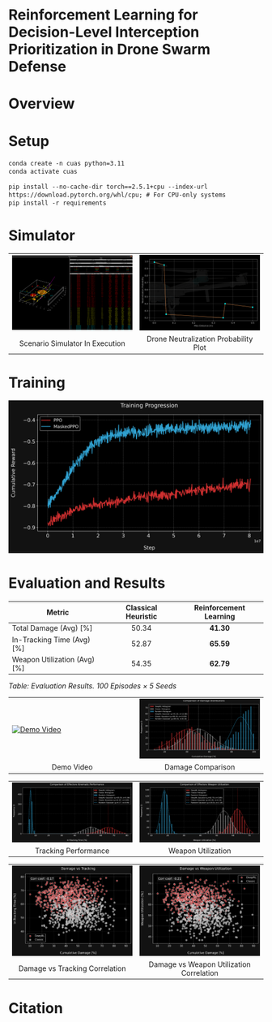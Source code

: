 # Reinforcement Learning for Decision-Level Interception Prioritization in Drone Swarm Defense

# Overview


# Setup
```
conda create -n cuas python=3.11
conda activate cuas
```
```
pip install --no-cache-dir torch==2.5.1+cpu --index-url https://download.pytorch.org/whl/cpu; # For CPU-only systems
pip install -r requirements
```

# Simulator

<table>
  <tr>
    <td width="50%"><img src="./results/img/simulator.png" alt="Simulator" width="100%"/></td>
    <td width="50%"><img src="./results/img/neutralization_probability_plot.png" alt="Neutralization Probability" width="100%"/></td>
  </tr>
  <tr>
    <td align="center">Scenario Simulator In Execution</td>
    <td align="center">Drone Neutralization Probability Plot</td>
  </tr>
</table>

# Training

![Alt text](./results/img/training_progression.svg)

# Evaluation and Results

| Metric                        | Classical Heuristic | Reinforcement Learning |
|-------------------------------|:------------------:|:---------------------:|
| Total Damage (Avg) [%]        | 50.34              | **41.30**             |
| In-Tracking Time (Avg) [%]    | 52.87              | **65.59**             |
| Weapon Utilization (Avg) [%]  | 54.35              | **62.79**             |

*Table: Evaluation Results. 100 Episodes × 5 Seeds*





<table>
  <tr>
    <td width="50%"><a href="https://youtu.be/GooNFDk42Nw"><img src="https://img.youtube.com/vi/GooNFDk42Nw/0.jpg" alt="Demo Video" width="100%"/></a></td>
    <td width="50%"><img src="./results/img/damage_distributions.svg" alt="Damage Comparison" width="100%"/></td>
  </tr>
  <tr>
    <td align="center">Demo Video</td>
    <td align="center">Damage Comparison</td>
  </tr>
</table>

<table>
  <tr>
    <td width="50%"><img src="./results/img/tracking_performance.svg" alt="Tracking Performance" width="100%"/></td>
    <td width="50%"><img src="./results/img/weapon_utilization.svg" alt="Weapon Utilization" width="100%"/></td>
  </tr>
  <tr>
    <td align="center">Tracking Performance</td>
    <td align="center">Weapon Utilization</td>
  </tr>
</table>

<table>
  <tr>
    <td width="50%"><img src="./results/img/damage_vs_tracking.svg" alt="Damage vs Tracking Correlation" width="100%"/></td>
    <td width="50%"><img src="./results/img/damage_vs_weapon_utilization.svg" alt="Damage vs Weapon Utilization Correlation" width="100%"/></td>
  </tr>
  <tr>
    <td align="center">Damage vs Tracking Correlation</td>
    <td align="center">Damage vs Weapon Utilization Correlation</td>
  </tr>
</table>

# Citation